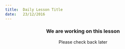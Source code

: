 ```yaml
---
title:  Daily Lesson Title
date:   23/12/2016
---
```


### <center>We are working on this lesson</center> 

 <center>Please check back later</center>